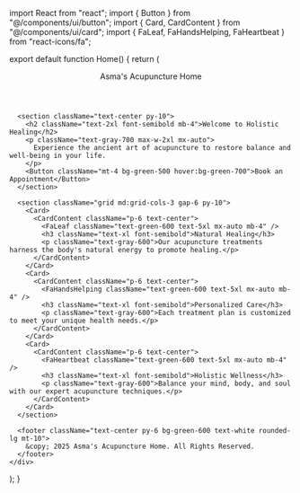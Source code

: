 import React from "react";
import { Button } from "@/components/ui/button";
import { Card, CardContent } from "@/components/ui/card";
import { FaLeaf, FaHandsHelping, FaHeartbeat } from "react-icons/fa";

export default function Home() {
  return (
    <div className="min-h-screen bg-green-50 p-4">
      <header className="text-center py-6 bg-green-600 text-white text-3xl font-bold rounded-lg">
        Asma's Acupuncture Home
      </header>
      
      <section className="text-center py-10">
        <h2 className="text-2xl font-semibold mb-4">Welcome to Holistic Healing</h2>
        <p className="text-gray-700 max-w-2xl mx-auto">
          Experience the ancient art of acupuncture to restore balance and well-being in your life.
        </p>
        <Button className="mt-4 bg-green-500 hover:bg-green-700">Book an Appointment</Button>
      </section>
      
      <section className="grid md:grid-cols-3 gap-6 py-10">
        <Card>
          <CardContent className="p-6 text-center">
            <FaLeaf className="text-green-600 text-5xl mx-auto mb-4" />
            <h3 className="text-xl font-semibold">Natural Healing</h3>
            <p className="text-gray-600">Our acupuncture treatments harness the body's natural energy to promote healing.</p>
          </CardContent>
        </Card>
        <Card>
          <CardContent className="p-6 text-center">
            <FaHandsHelping className="text-green-600 text-5xl mx-auto mb-4" />
            <h3 className="text-xl font-semibold">Personalized Care</h3>
            <p className="text-gray-600">Each treatment plan is customized to meet your unique health needs.</p>
          </CardContent>
        </Card>
        <Card>
          <CardContent className="p-6 text-center">
            <FaHeartbeat className="text-green-600 text-5xl mx-auto mb-4" />
            <h3 className="text-xl font-semibold">Holistic Wellness</h3>
            <p className="text-gray-600">Balance your mind, body, and soul with our expert acupuncture techniques.</p>
          </CardContent>
        </Card>
      </section>
      
      <footer className="text-center py-6 bg-green-600 text-white rounded-lg mt-10">
        &copy; 2025 Asma's Acupuncture Home. All Rights Reserved.
      </footer>
    </div>
  );
}
